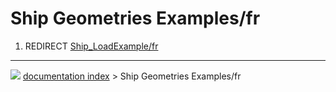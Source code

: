 # Ship Geometries Examples/fr
1.  REDIRECT [Ship_LoadExample/fr](Ship_LoadExample/fr.md)



---
![](images/Right_arrow.png) [documentation index](../README.md) > Ship Geometries Examples/fr
